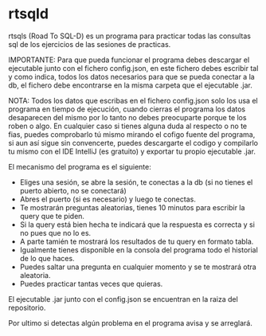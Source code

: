 # rtsqld
rtsqls (Road To SQL-D) es un programa para practicar todas las consultas sql de los ejercicios de las sesiones de practicas.

IMPORTANTE:
Para que pueda funcionar el programa debes descargar el ejecutable junto con el fichero config.json, 
en este fichero debes escribir tal y como indica, todos los datos necesarios para que se pueda conectar
a la db, el fichero debe encontrarse en la misma carpeta que el ejecutable .jar.

NOTA: Todos los datos que escribas en el fichero config.json solo los usa el programa en tiempo de ejecución, cuando cierras
 el programa los datos desaparecen del mismo por lo tanto no debes preocuparte porque te los roben o algo. En cualquier caso si 
 tienes alguna duda al respecto o no te fias, puedes comprobarlo tú mismo mirando el cofigo fuente del programa, si aun así sigue sin convencerte,
 puedes descargarte el codigo y compilarlo tu mismo con el IDE IntelliJ (es gratuito) y exportar tu propio ejecutable .jar.
 
El mecanismo del programa es el siguiente:
- Eliges una sesión, se abre la sesión, te conectas a la db (si no tienes el puerto abierto, no se conectará)
- Abres el puerto (si es necesario) y luego te conectas.
- Te mostrarán preguntas aleatorias, tienes 10 minutos para escribir la query que te piden.
- Si la query está bien hecha te indicará que la respuesta es correcta y si no pues que no lo es.
- A parte tamién te mostrará los resultados de tu query en formato tabla.
- Igualmente tienes disponible en la consola del programa todo el historial de lo que haces.
- Puedes saltar una pregunta en cualquier momento y se te mostrará otra aleatoria.
- Puedes practicar tantas veces que quieras.

El ejecutable .jar junto con el config.json se encuentran en la raiza del repositorio.

Por ultimo si detectas algún problema en el programa avisa y se arreglará.
